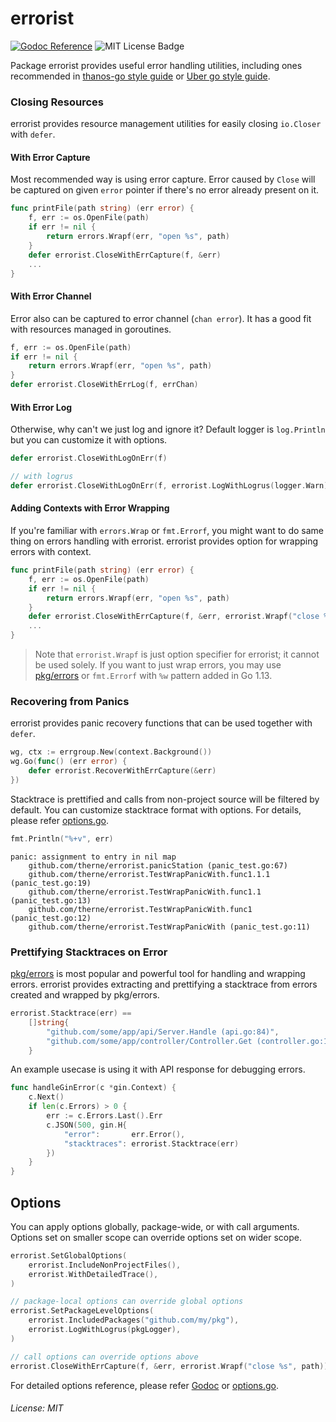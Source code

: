 errorist
============

[![Godoc Reference](http://img.shields.io/badge/godoc-reference-5272B4.svg?style=for-the-badge)](https://pkg.go.dev/github.com/therne/errorist)
![MIT License Badge](https://img.shields.io/github/license/therne/errorist?style=for-the-badge)

Package errorist provides useful error handling utilities, including ones recommended in [thanos-go style guide]()
or [Uber go style guide]().

### Closing Resources

errorist provides resource management utilities for easily closing `io.Closer` with `defer`.

#### With Error Capture

Most recommended way is using error capture. Error caused by `Close` will be captured on given `error` pointer
 if there's no error already present on it.

```go
func printFile(path string) (err error) {
    f, err := os.OpenFile(path)
    if err != nil {
        return errors.Wrapf(err, "open %s", path)
    }
    defer errorist.CloseWithErrCapture(f, &err)
    ...
}
```

#### With Error Channel

Error also can be captured to error channel (`chan error`). It has a good fit with resources managed in goroutines.

```go
f, err := os.OpenFile(path)
if err != nil {
    return errors.Wrapf(err, "open %s", path)
}
defer errorist.CloseWithErrLog(f, errChan)
```


#### With Error Log

Otherwise, why can't we just log and ignore it? Default logger is `log.Println` but you can customize it with options.


```go
defer errorist.CloseWithLogOnErr(f)

// with logrus
defer errorist.CloseWithLogOnErr(f, errorist.LogWithLogrus(logger.Warn))
```

#### Adding Contexts with Error Wrapping

If you're familiar with `errors.Wrap` or `fmt.Errorf`, you might want to do same thing on errors handling with errorist.
errorist provides option for wrapping errors with context.

```go
func printFile(path string) (err error) {
    f, err := os.OpenFile(path)
    if err != nil {
        return errors.Wrapf(err, "open %s", path)
    }
    defer errorist.CloseWithErrCapture(f, &err, errorist.Wrapf("close %s", path))
    ...
}
```

> Note that `errorist.Wrapf` is just option specifier for errorist; it cannot be used solely.
If you want to just wrap errors, you may use [pkg/errors](http://github.com/pkg/errors) or `fmt.Errorf` with `%w` pattern added in Go 1.13.


### Recovering from Panics

errorist provides panic recovery functions that can be used together with `defer`.

```go
wg, ctx := errgroup.New(context.Background())
wg.Go(func() (err error) {
    defer errorist.RecoverWithErrCapture(&err)
})
```

Stacktrace is prettified and calls from non-project source will be filtered by default.
You can customize stacktrace format with options. For details, please refer
[options.go](https://github.com/therne/errorist/blob/master/options.go).

```go
fmt.Println("%+v", err)
```

```
panic: assignment to entry in nil map
    github.com/therne/errorist.panicStation (panic_test.go:67)
    github.com/therne/errorist.TestWrapPanicWith.func1.1.1 (panic_test.go:19)
    github.com/therne/errorist.TestWrapPanicWith.func1.1 (panic_test.go:13)
    github.com/therne/errorist.TestWrapPanicWith.func1 (panic_test.go:12)
    github.com/therne/errorist.TestWrapPanicWith (panic_test.go:11)
```

### Prettifying Stacktraces on Error

[pkg/errors](http://github.com/pkg/errors) is most popular and powerful tool for handling and wrapping errors.
errorist provides extracting and prettifying a stacktrace from errors created and wrapped by pkg/errors.

```go
errorist.Stacktrace(err) ==
    []string{
        "github.com/some/app/api/Server.Handle (api.go:84)",
        "github.com/some/app/controller/Controller.Get (controller.go:11)",
    }
```

An example usecase is using it with API response for debugging errors.

```go
func handleGinError(c *gin.Context) {
    c.Next()
    if len(c.Errors) > 0 {
        err := c.Errors.Last().Err
        c.JSON(500, gin.H{
            "error":       err.Error(),
            "stacktraces": errorist.Stacktrace(err)
        })
    }
}
```

## Options

You can apply options globally, package-wide, or with call arguments. Options set on smaller scope can override options set on wider scope.

```go
errorist.SetGlobalOptions(
    errorist.IncludeNonProjectFiles(),
    errorist.WithDetailedTrace(),
)

// package-local options can override global options
errorist.SetPackageLevelOptions(
    errorist.IncludedPackages("github.com/my/pkg"),
    errorist.LogWithLogrus(pkgLogger),
)

// call options can override options above
errorist.CloseWithErrCapture(f, &err, errorist.Wrapf("close %s", path))
```

For detailed options reference, please refer [Godoc](https://pkg.go.dev/github.com/therne/errorist?tab=doc#Options) or [options.go](https://github.com/therne/errorist/blob/master/options.go).

###### License: MIT
